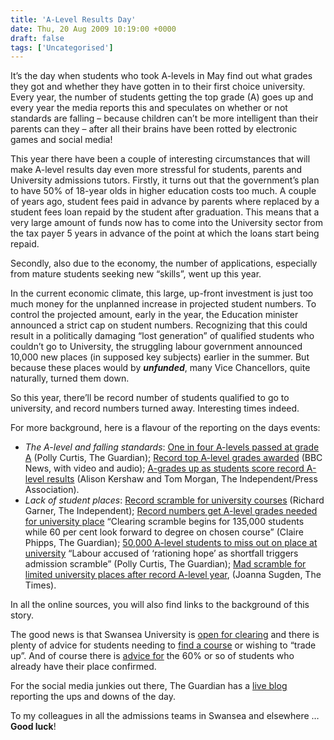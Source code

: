 ```yaml
---
title: 'A-Level Results Day'
date: Thu, 20 Aug 2009 10:19:00 +0000
draft: false
tags: ['Uncategorised']
---
```


It’s the day when students who took A-levels in May find out what grades they got and whether they have gotten in to their first choice university.  Every year, the number of students getting the top grade (A) goes up and every year the media reports this and speculates on whether or not standards are falling – because children can’t be more intelligent than their parents can they – after all their brains have been rotted by electronic games and social media!

This year there have been a couple of interesting circumstances that will make A-level results day even more stressful for students, parents and University admissions tutors. Firstly, it turns out that the government’s plan to have 50% of 18-year olds in higher education costs too much. A couple of years ago, student fees paid in advance by parents where replaced by a student fees loan repaid by the student after graduation. This means that a very large amount of funds now has to come into the University sector from the tax payer 5 years in advance of the point at which the loans start being repaid.

Secondly, also due to the economy, the number of applications, especially from mature students seeking new “skills”, went up this year.

In the current economic climate, this large, up-front investment is just too much money for the unplanned increase in projected student numbers. To control the projected amount, early in the year, the Education minister announced a strict cap on student numbers. Recognizing that this could result in a politically damaging “lost generation” of qualified students who couldn’t go to University, the struggling labour government announced 10,000 new places (in supposed key subjects) earlier in the summer. But because these places would by **_unfunded_**, many Vice Chancellors, quite naturally, turned them down.

So this year, there’ll be record number of students qualified to go to university, and record numbers turned away. Interesting times indeed.

For more background, here is a flavour of the reporting on the days events:

*   _The A-level and falling standards_: [One in four A-levels passed at grade A](http://www.guardian.co.uk/education/2009/aug/20/a-levels-a-grades-results) (Polly Curtis, The Guardian); [Record top A-level grades awarded](http://news.bbc.co.uk/1/hi/education/8211245.stm) (BBC News, with video and audio); [A-grades up as students score record A-level results](http://www.independent.co.uk/news/education/education-news/agrades-up-as-students-score-record-alevel-results-1774692.html) (Alison Kershaw and Tom Morgan, The Independent/Press Association).
*   _Lack of student places_: [Record scramble for university courses](http://www.independent.co.uk/news/education/education-news/record-scramble-for-university-courses-1774561.html) (Richard Garner, The Independent); [Record numbers get A-level grades needed for university place](http://www.guardian.co.uk/education/2009/aug/20/a-levels-record-results) “Clearing scramble begins for 135,000 students while 60 per cent look forward to degree on chosen course” (Claire Phipps, The Guardian); [50,000 A-level students to miss out on place at university](http://www.guardian.co.uk/education/2009/aug/20/a-levels-students-university-admissions) “Labour accused of ‘rationing hope’ as shortfall triggers admission scramble” (Polly Curtis, The Guardian); [Mad scramble for limited university places after record A-level year](http://www.timesonline.co.uk/tol/life_and_style/education/student/article6803049.ece), (Joanna Sugden, The Times).

In all the online sources, you will also find links to the background of this story.

The good news is that Swansea University is [open for clearing](http://www.swansea.ac.uk/clearing/Courses/Engineering/) and there is plenty of advice for students needing to [find a course](http://www.guardian.co.uk/education/2009/aug/19/clearing-university-place) or wishing to “trade up”. And of course there is [advice for](http://www.guardian.co.uk/theguardian/2009/aug/20/the-fresher-2009) the 60% or so of students who already have their place confirmed.

For the social media junkies out there, The Guardian has a [live blog](http://www.guardian.co.uk/education/mortarboard/2009/aug/19/a-levels-live-blog) reporting the ups and downs of the day.

To my colleagues in all the admissions teams in Swansea and elsewhere … **Good luck**!
